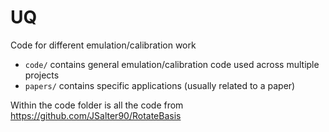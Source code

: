 # UQ

Code for different emulation/calibration work

* `code/` contains general emulation/calibration code used across multiple projects
* `papers/` contains specific applications (usually related to a paper)

Within the code folder is all the code from https://github.com/JSalter90/RotateBasis

